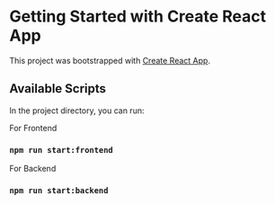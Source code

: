 # Getting Started with Create React App

This project was bootstrapped with [Create React App](https://github.com/facebook/create-react-app).

## Available Scripts

In the project directory, you can run:

For Frontend

### `npm run start:frontend`

For Backend

### `npm run start:backend`


